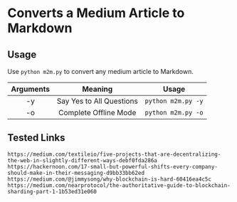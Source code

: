 # Converts a Medium Article to Markdown

## Usage
Use `python m2m.py` to convert any medium article to Markdown.

| Arguments     | Meaning                 | Usage                  |
|:-------------:|:-----------------------:|:----------------------:|
| -y            |Say Yes to All Questions |`python m2m.py -y`      |
| -o            |Complete Offline Mode    |`python m2m.py -o`      |

## Tested Links

```
https://medium.com/textileio/five-projects-that-are-decentralizing-the-web-in-slightly-different-ways-debf0fda286a
https://hackernoon.com/17-small-but-powerful-shifts-every-company-should-make-in-their-messaging-d9bb33bb62ed
https://medium.com/@jimmysong/why-blockchain-is-hard-60416ea4c5c
https://medium.com/nearprotocol/the-authoritative-guide-to-blockchain-sharding-part-1-1b53ed31e060
```